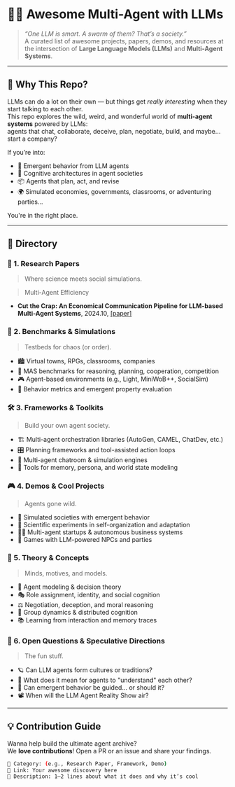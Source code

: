 # 🤖🤝 Awesome Multi-Agent with LLMs

> _“One LLM is smart. A swarm of them? That’s a society.”_  
> A curated list of awesome projects, papers, demos, and resources at the intersection of **Large Language Models (LLMs)** and **Multi-Agent Systems**.

---

## 🎯 Why This Repo?

LLMs can do a lot on their own — but things get *really interesting* when they start talking to each other.  
This repo explores the wild, weird, and wonderful world of **multi-agent systems** powered by LLMs:  
agents that chat, collaborate, deceive, plan, negotiate, build, and maybe... start a company?

If you’re into:
- 🤹 Emergent behavior from LLM agents  
- 🧠 Cognitive architectures in agent societies  
- 📦 Agents that plan, act, and revise  
- 🌍 Simulated economies, governments, classrooms, or adventuring parties...

You're in the right place.

---

## 🧭 Directory

### 📜 1. Research Papers
> Where science meets social simulations.

> Multi-Agent Efficiency
- **Cut the Crap: An Economical Communication Pipeline for LLM-based Multi-Agent Systems**, 2024.10, [[paper]](https://arxiv.org/pdf/2410.02506)

### 🧪 2. Benchmarks & Simulations
> Testbeds for chaos (or order).

- 🏙️ Virtual towns, RPGs, classrooms, companies  
- 🧪 MAS benchmarks for reasoning, planning, cooperation, competition  
- 🎮 Agent-based environments (e.g., Light, MiniWoB++, SocialSim)  
- 🔄 Behavior metrics and emergent property evaluation

### 🛠️ 3. Frameworks & Toolkits
> Build your own agent society.

- 🏗️ Multi-agent orchestration libraries (AutoGen, CAMEL, ChatDev, etc.)  
- 🎛️ Planning frameworks and tool-assisted action loops  
- 💬 Multi-agent chatroom & simulation engines  
- 🧠 Tools for memory, persona, and world state modeling

### 🎮 4. Demos & Cool Projects
> Agents gone wild.

- 🎲 Simulated societies with emergent behavior  
- 🧬 Scientific experiments in self-organization and adaptation  
- 🧑‍💼 Multi-agent startups & autonomous business systems  
- 👾 Games with LLM-powered NPCs and parties  

### 🧠 5. Theory & Concepts
> Minds, motives, and models.

- 🧭 Agent modeling & decision theory  
- 🎭 Role assignment, identity, and social cognition  
- ⚖️ Negotiation, deception, and moral reasoning  
- 🧠 Group dynamics & distributed cognition  
- 📚 Learning from interaction and memory traces

### 🚀 6. Open Questions & Speculative Directions
> The fun stuff.

- 🪐 Can LLM agents form cultures or traditions?  
- 🤔 What does it mean for agents to "understand" each other?  
- 🧯 Can emergent behavior be guided… or should it?  
- 📽️ When will the LLM Agent Reality Show air?

---

## 💡 Contribution Guide

Wanna help build the ultimate agent archive?  
We **love contributions**! Open a PR or an issue and share your findings.

```bash
📁 Category: (e.g., Research Paper, Framework, Demo)
🔗 Link: Your awesome discovery here
📝 Description: 1–2 lines about what it does and why it’s cool
